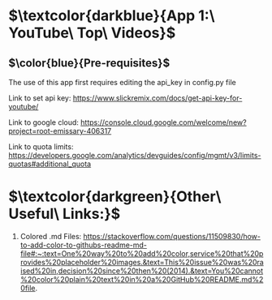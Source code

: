 # $\textcolor{darkblue}{App 1:\ YouTube\ Top\ Videos}$
## $\color{blue}{Pre-requisites}$

The use of this app first requires editing the api_key in config.py file

Link to set api key: https://www.slickremix.com/docs/get-api-key-for-youtube/

Link to google cloud: https://console.cloud.google.com/welcome/new?project=root-emissary-406317

Link to quota limits: https://developers.google.com/analytics/devguides/config/mgmt/v3/limits-quotas#additional_quota

# $\textcolor{darkgreen}{Other\ Useful\ Links:}$ 
1) Colored .md Files: https://stackoverflow.com/questions/11509830/how-to-add-color-to-githubs-readme-md-file#:~:text=One%20way%20to%20add%20color,service%20that%20provides%20placeholder%20images.&text=This%20issue%20was%20raised%20in,decision%20since%20then%20(2014).&text=You%20cannot%20color%20plain%20text%20in%20a%20GitHub%20README.md%20file.
